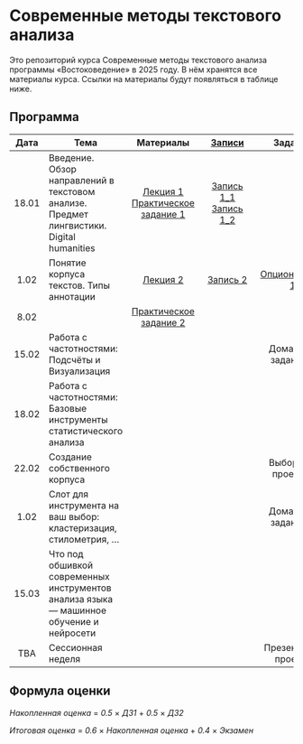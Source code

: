 # Современные методы текстового анализа

Это репозиторий курса Современные методы текстового анализа программы «Востоковедение» в 2025 году. В нём хранятся все материалы курса. Ссылки на материалы будут появляться в таблице ниже.

## Программа

|  Дата 	|   Тема	|  Материалы 	|  &nbsp;&nbsp;&nbsp;[Записи](https://disk.yandex.ru/d/Gebs6o0xvt59yg)&nbsp;&nbsp;&nbsp; 	| Задания |
|:---:	|---	|:---:	|:---:	|:---:	|
|   18.01	|   Введение. Обзор направлений в текстовом анализе. Предмет лингвистики. Digital humanities	|    [Лекция 1](https://docs.google.com/presentation/d/18FqZLkSQLR92bHMsZxubqskf8_HCMCUQ8rWoGOEM_Xw/edit?usp=sharing)<br>[Практическое задание 1](https://github.com/alekseyst/text_analysis_2025/blob/main/Practical_1/Practical_1.md)	|  [Запись 1_1](https://disk.yandex.ru/i/8vGdxDcFmVfkrQ)<br>[Запись 1_2](https://disk.yandex.ru/i/66aGT7AdORNMLQ)  | |
|   1.02	|   Понятие корпуса текстов. Типы аннотации	|    [Лекция 2](https://docs.google.com/presentation/d/1FgaDN_EaAfAbDhmQBa3liC2EPEm357-CnG8-3j7PiEE/edit?usp=sharing)	|  [Запись 2](https://disk.yandex.ru/i/9QyFWdwZiF2NIA)  | [Опциональное 1](https://github.com/alekseyst/text_analysis_2025/blob/main/Optional/Optional_1.md) |
|   8.02	|   	|   [Практическое задание 2](https://github.com/alekseyst/text_analysis_2025/blob/main/Practical_1/Practical_2.md) 	|    | |
|   15.02	|   Работа с частотностями: Подсчёты и Визуализация	|    	|    | Домашнее задание 1 |
|   18.02	|   Работа с частотностями: Базовые инструменты статистического анализа	|    	|    | |
|   22.02	|   Создание собственного корпуса	|    	|    | Выбор тем проектов |
|   1.02	|   Слот для инструмента на ваш выбор: кластеризация, стилометрия, …	|    	|    | Домашнее задание 2 |
|   15.03	|   Что под обшивкой современных инструментов анализа языка — машинное обучение и нейросети	|    	|    |  |
|   TBA	|   Сессионная неделя	|    	|    |  Презентация проекта  |


## Формула оценки

_Накопленная оценка_ = _0.5_ $\times$ _ДЗ1_ + _0.5_ $\times$ _ДЗ2_

_Итоговая оценка_ = _0.6_ $\times$ _Накопленная оценка_ + _0.4_ $\times$ _Экзамен_
